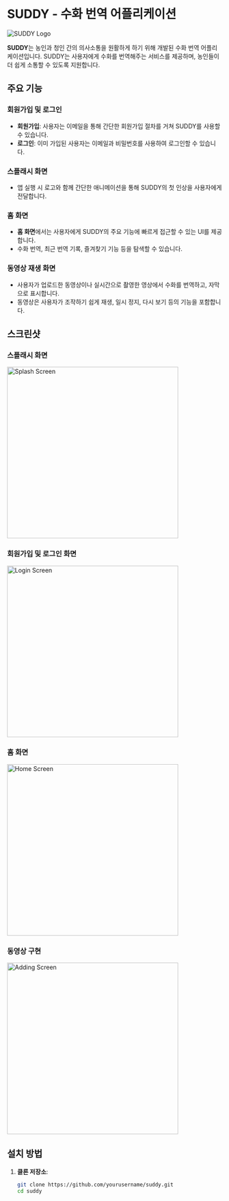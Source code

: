 # SUDDY - 수화 번역 어플리케이션

![SUDDY Logo](./assets/suddy_logo.png) <!-- 로고 이미지를 여기에 추가하세요 -->

**SUDDY**는 농인과 청인 간의 의사소통을 원활하게 하기 위해 개발된 수화 번역 어플리케이션입니다. SUDDY는 사용자에게 수화를 번역해주는 서비스를 제공하며, 농인들이 더 쉽게 소통할 수 있도록 지원합니다.

## 주요 기능

### 회원가입 및 로그인

- **회원가입**: 사용자는 이메일을 통해 간단한 회원가입 절차를 거쳐 SUDDY를 사용할 수 있습니다.
- **로그인**: 이미 가입된 사용자는 이메일과 비밀번호를 사용하여 로그인할 수 있습니다.

### 스플래시 화면

- 앱 실행 시 로고와 함께 간단한 애니메이션을 통해 SUDDY의 첫 인상을 사용자에게 전달합니다.

### 홈 화면

- **홈 화면**에서는 사용자에게 SUDDY의 주요 기능에 빠르게 접근할 수 있는 UI를 제공합니다.
- 수화 번역, 최근 번역 기록, 즐겨찾기 기능 등을 탐색할 수 있습니다.

### 동영상 재생 화면

- 사용자가 업로드한 동영상이나 실시간으로 촬영한 영상에서 수화를 번역하고, 자막으로 표시합니다.
- 동영상은 사용자가 조작하기 쉽게 재생, 일시 정지, 다시 보기 등의 기능을 포함합니다.

## 스크린샷

### 스플래시 화면
<img src="./markdown_img/splash.png" alt="Splash Screen" width="400"/>

### 회원가입 및 로그인 화면
<img src="./markdown_img/login.png" alt="Login Screen" width="400"/>

### 홈 화면
<img src="./markdown_img/home.png" alt="Home Screen" width="400"/>

### 동영상 구현
<img src="./markdown_img/detail.png" alt="Adding Screen" width="400"/>


## 설치 방법

1. **클론 저장소**:
   ```bash
   git clone https://github.com/yourusername/suddy.git
   cd suddy
